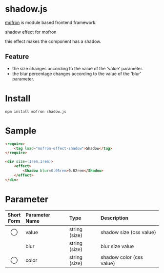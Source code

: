 # shadow.js
[mofron](https://mofron.github.io/mofron/) is module based frontend framework.

shadow effect for mofron

this effect makes the component has a shadow.

## Feature
 - the size changes according to the value of the 'value' parameter.
 - the blur percentage changes according to the value of the 'blur' parameter.

# Install
```
npm install mofron shadow.js
```

# Sample
```html
<require>
    <tag load="mofron-effect-shadow">Shadow</tag>
</require>

<div size=(1rem,1rem)>
    <effect>
        <Shadow blur=0.05rem>0.02rem</Shadow>
    </effect>
</div>
```

# Parameter

| Short<br>Form | Parameter Name | Type | Description |
|:-------------:|:---------------|:-----|:------------|
| ◯  | value | string (size) | shadow size (css value) |
| | blur | string (size) | blur size value |
| ◯  | color | string (size) | shadow color (css value) |

